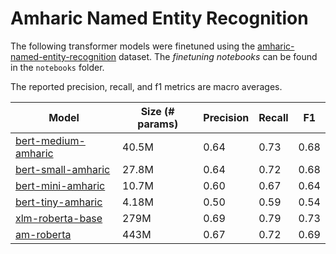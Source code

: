 # Amharic Named Entity Recognition

The following transformer models were finetuned using the [amharic-named-entity-recognition](https://huggingface.co/datasets/rasyosef/amharic-named-entity-recognition) dataset. The *finetuning notebooks* can be found in the `notebooks` folder.

The reported precision, recall, and f1 metrics are macro averages.

|Model|Size (# params)| Precision | Recall | F1 |
| --- | ------------- | --------- |------- | -- |
|[bert-medium-amharic](https://huggingface.co/rasyosef/bert-medium-amharic)|40.5M|0.64|0.73|0.68|
|[bert-small-amharic](https://huggingface.co/rasyosef/bert-small-amharic)|27.8M|0.64|0.72|0.68|
|[bert-mini-amharic](https://huggingface.co/rasyosef/bert-mini-amharic)|10.7M|0.60|0.67|0.64|
|[bert-tiny-amharic](https://huggingface.co/rasyosef/bert-tiny-amharic)|4.18M|0.50|0.59|0.54|
|[xlm-roberta-base](https://huggingface.co/FacebookAI/xlm-roberta-base)|279M|0.69|0.79|0.73|
|[am-roberta](https://huggingface.co/uhhlt/am-roberta)|443M|0.67|0.72|0.69|